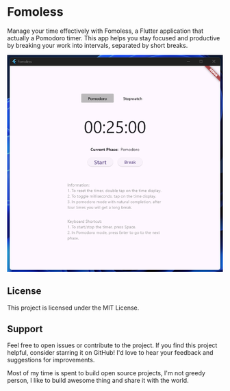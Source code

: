 # Fomoless

Manage your time effectively with Fomoless, a Flutter application that actually a Pomodoro timer. This app helps you stay focused and productive by breaking your work into intervals, separated by short breaks.

![Demo Windows](https://raw.githubusercontent.com/supanadit/fomoless/main/demo/demo-windows.png)

## License

This project is licensed under the MIT License.

## Support

Feel free to open issues or contribute to the project. If you find this project helpful, consider starring it on GitHub! I'd love to hear your feedback and suggestions for improvements.

Most of my time is spent to build open source projects, I'm not greedy person, I like to build awesome thing and share it with the world.
